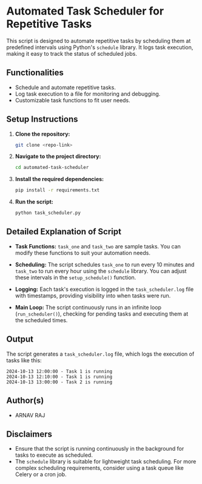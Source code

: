 
# Automated Task Scheduler for Repetitive Tasks

This script is designed to automate repetitive tasks by scheduling them at predefined intervals using Python's `schedule` library. It logs task execution, making it easy to track the status of scheduled jobs.

## Functionalities

- Schedule and automate repetitive tasks.
- Log task execution to a file for monitoring and debugging.
- Customizable task functions to fit user needs.

## Setup Instructions

1. **Clone the repository:**
   ```bash
   git clone <repo-link>
   ```

2. **Navigate to the project directory:**
   ```bash
   cd automated-task-scheduler
   ```

3. **Install the required dependencies:**
   ```bash
   pip install -r requirements.txt
   ```

4. **Run the script:**
   ```bash
   python task_scheduler.py
   ```

## Detailed Explanation of Script

- **Task Functions:** `task_one` and `task_two` are sample tasks. You can modify these functions to suit your automation needs.
  
- **Scheduling:** The script schedules `task_one` to run every 10 minutes and `task_two` to run every hour using the `schedule` library. You can adjust these intervals in the `setup_schedule()` function.
  
- **Logging:** Each task's execution is logged in the `task_scheduler.log` file with timestamps, providing visibility into when tasks were run.

- **Main Loop:** The script continuously runs in an infinite loop (`run_scheduler()`), checking for pending tasks and executing them at the scheduled times.

## Output

The script generates a `task_scheduler.log` file, which logs the execution of tasks like this:

```
2024-10-13 12:00:00 - Task 1 is running
2024-10-13 12:10:00 - Task 1 is running
2024-10-13 13:00:00 - Task 2 is running
```

## Author(s)

- ARNAV RAJ

## Disclaimers

- Ensure that the script is running continuously in the background for tasks to execute as scheduled.
- The `schedule` library is suitable for lightweight task scheduling. For more complex scheduling requirements, consider using a task queue like Celery or a cron job.
